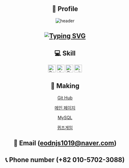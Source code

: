 <div align ="center"> 
  
## 🎯 Profile
![header](https://capsule-render.vercel.app/api?type=wave&color=auto&height=300&section=header&text=SeoDaeWon1&fontSize=90)

<div align ="center">
<h2><a href="https://git.io/typing-svg"><img src="https://readme-typing-svg.demolab.com?font=Fira+Code&weight=300&pause=1000&random=false&width=700&lines=Hello.+My+name+is+Dae+won.+I+want+Front+end+developer." alt="Typing SVG" /></a>
</h2></div>

## 💻 Skill
<img alt="C++" src="https://img.shields.io/badge/C%2B%2B-00599C?style=for-the-badge&logo=c%2B%2B&logoColor=white" height="25px"/>  <img alt="Javascript" src="https://img.shields.io/badge/JavaScript-323330?style=for-the-badge&logo=javascript&logoColor=F7DF1E"  height="25px"/>  <img alt="Css3" src="https://img.shields.io/badge/CSS3-1572B6?style=for-the-badge&logo=css3&logoColor=white" height="25px"/>  <img alt="git" src="https://img.shields.io/badge/-Git-F05032?style=flat-square&logo=git&logoColor=white" height="25px"/>

## 🎂 Making
[Git Hub](https://github.com/seodaewon1/seodaewon1)   

[메인 페이지](https://seodaewon1.github.io/class2024/)     

[MySQL](https://seodaewon1.github.io/class2024/mysql/index.html)  

[퀴즈게임](https://seodaewon1.github.io/class2024/quiz/index.html)
## 📧 Email   (eodnjs1019@naver.com) 


## 📞 Phone number   (+82 010-5702-3088)

